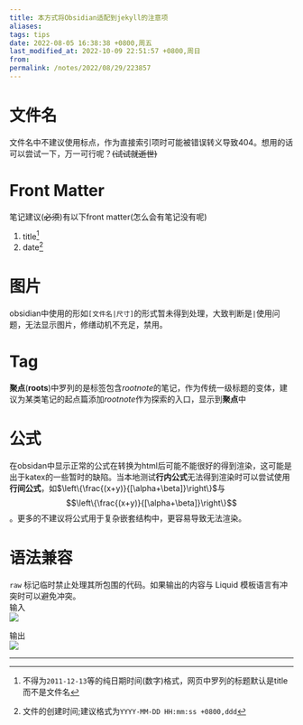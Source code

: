 ```yaml
---
title: 本方式将Obsidian适配到jekyll的注意项
aliases: 
tags: tips
date: 2022-08-05 16:38:38 +0800,周五
last_modified_at: 2022-10-09 22:51:57 +0800,周日
from: 
permalink: /notes/2022/08/29/223857
---
```


# 文件名

文件名中不建议使用标点，作为直接索引项时可能被错误转义导致404。想用的话可以尝试一下，万一可行呢？~~(试试就逝世)~~

# Front Matter

笔记建议(~~必须~~)有以下front matter(怎么会有笔记没有呢)

1. title[^1]
2. date[^2]

# 图片

obsidian中使用的形如`[文件名|尺寸]`的形式暂未得到处理，大致判断是`|`使用问题，无法显示图片，修缮动机不充足，禁用。

# Tag

**聚点**(**roots**)中罗列的是标签包含*rootnote*的笔记，作为传统一级标题的变体，建议为某类笔记的起点篇添加*rootnote*作为探索的入口，显示到**聚点**中

# 公式

在obsidan中显示正常的公式在转换为html后可能不能很好的得到渲染，这可能是出于katex的一些暂时的缺陷。当本地测试**行内公式**无法得到渲染时可以尝试使用**行间公式**，如$\left\{\frac{(x+y)}{[\alpha+\beta]}\right\}$与$$\left\{\frac{(x+y)}{[\alpha+\beta]}\right\}$$。更多的不建议将公式用于复杂嵌套结构中，更容易导致无法渲染。

# 语法兼容

`raw` 标记临时禁止处理其所包围的代码。如果输出的内容与 Liquid 模板语言有冲突时可以避免冲突。  
输入  
![](https://res.cloudinary.com/dbbz8b3ce/image/upload/v1661439772/image_note/lvwme4y1x4b7vxyz506j.png)

输出  
![](https://res.cloudinary.com/dbbz8b3ce/image/upload/v1660877372/image_note/nw7hyuooqzfk1n3ts3ua.png)

---

[^1]: 不得为`2011-12-13`等的纯日期时间(数字)格式，网页中罗列的标题默认是title而不是文件名

[^2]: 文件的创建时间;建议格式为`YYYY-MM-DD HH:mm:ss +0800,ddd`

